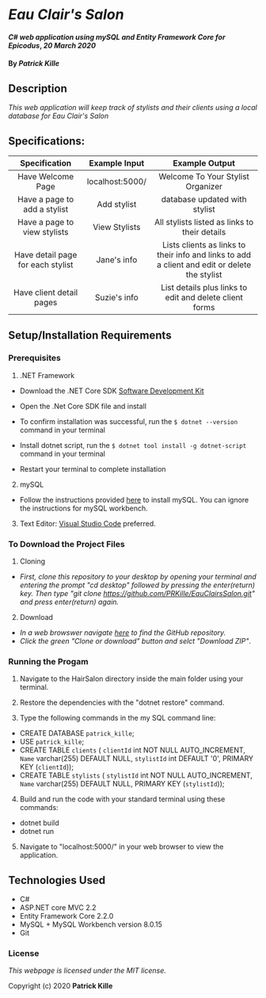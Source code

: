 # _Eau Clair's Salon_

#### _C# web application using mySQL and Entity Framework Core for Epicodus_, _20 March 2020_

#### By _**Patrick Kille**_

## Description

_This web application will keep track of stylists and their clients using a local database for Eau Clair's Salon_

## Specifications:

| Specification | Example Input | Example Output |
|:-:|:-:|:-:|
| Have Welcome Page | localhost:5000/ | Welcome To Your Stylist Organizer |
| Have a page to add a stylist | Add stylist | database updated with stylist |
| Have a page to view stylists | View Stylists | All stylists listed as links to their details |
| Have detail page for each stylist | Jane's info | Lists clients as links to their info and links to add a client and edit or delete the stylist |
| Have client detail pages | Suzie's info | List details plus links to edit and delete client forms |



## Setup/Installation Requirements

### Prerequisites

1. .NET Framework
* Download the .NET Core SDK [Software Development Kit](https://dotnet.microsoft.com/download)
* Open the .Net Core SDK file and install
* To confirm installation was successful, run the ```$ dotnet --version``` command in your terminal

* Install dotnet script, run the ```$ dotnet tool install -g dotnet-script``` command in your terminal
* Restart your terminal to complete installation

2. mySQL
* Follow the instructions provided [here](https://www.learnhowtoprogram.com/c-and-net/getting-started-with-c/installing-and-configuring-mysql) to install mySQL. You can ignore the instructions for mySQL workbench.

3. Text Editor: [Visual Studio Code](https://code.visualstudio.com/) preferred.

### To Download the Project Files

1. Cloning
  * _First, clone this repository to your desktop by opening your terminal and entering the prompt "cd desktop" followed by pressing the enter(return) key. Then type "git clone https://github.com/PRKille/EauClairsSalon.git" and press enter(return) again._

2. Download
  * _In a web browswer navigate [here](https://github.com/PRKille/EauClairsSalon.git) to find the GitHub repository._
  * _Click the green "Clone or download" button and selct "Download ZIP"_.

### Running the Progam

1. Navigate to the HairSalon directory inside the main folder using your terminal.

2. Restore the dependencies with the "dotnet restore" command.

3. Type the following commands in the my SQL command line:
  * CREATE DATABASE `patrick_kille`;
  * USE `patrick_kille`;
  * CREATE TABLE `clients` (
  `clientId` int NOT NULL AUTO_INCREMENT,
  `Name` varchar(255) DEFAULT NULL,
  `stylistId` int DEFAULT '0',
  PRIMARY KEY (`clientId`));
  * CREATE TABLE `stylists` (
  `stylistId` int NOT NULL AUTO_INCREMENT,
  `Name` varchar(255) DEFAULT NULL,
  PRIMARY KEY (`stylistId`));

4. Build and run the code with your standard terminal using these commands:
  * dotnet build
  * dotnet run

5. Navigate to "localhost:5000/" in your web browser to view the application.

## Technologies Used

* C#
* ASP.NET core MVC 2.2
* Entity Framework Core 2.2.0
* MySQL + MySQL Workbench version 8.0.15
* Git

### License

*This webpage is licensed under the MIT license.*

Copyright (c) 2020 **Patrick Kille**